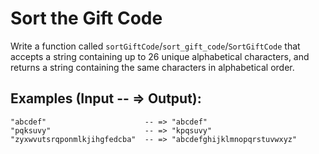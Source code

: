 # Sort the Gift Code

Write a function called `sortGiftCode`/`sort_gift_code`/`SortGiftCode` that accepts a string
containing up to 26 unique alphabetical characters,
and returns a string containing the same characters in alphabetical order.

## Examples (Input -- => Output):
```
"abcdef"                      -- => "abcdef"
"pqksuvy"                     -- => "kpqsuvy"
"zyxwvutsrqponmlkjihgfedcba"  -- => "abcdefghijklmnopqrstuvwxyz"
```